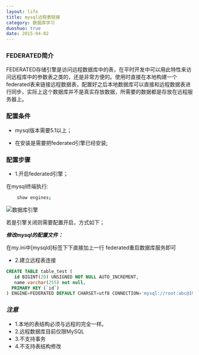 ```yaml
---
layout: life
title: mysql远程表链接
category: 数据库学习
duoshuo: true
date: 2015-04-02
---
```



### FEDERATED简介

FEDERATED存储引擎是访问远程数据库中的表，在平时开发中可以用此特性来访问远程库中的参数表之类的，还是非常方便的。使用时直接在本地构建一个federated表来链接远程数据表，配置好之后本地数据库可以直接和远程数据表进行同步，实际上这个数据库并不是真实存放数据，所需要的数据都是存放在远程服务器上。

<!-- more -->

### 配置条件

* mysql版本需要5.1以上；

* 在安装是需要把federated引擎已经安装;

### 配置步骤

* 1.开启federated引擎；

在mysql终端执行:

```sh
	show engines;
```

![数据库引擎](/res/img/blog/数据库学习/2015-04-02.png)

若是引擎关闭则需要配置开启，方式如下；

***修改mysql的配置文件：***

>
在my.ini中[mysqld]标签下下直接加上一行 federated重启数据库服务即可

* 2.建立远程表连接

```sql
CREATE TABLE table_test ( 
   id BIGINT(20) UNSIGNED NOT NULL AUTO_INCREMENT, 
   name varchar(255) not null, 
  PRIMARY KEY (`id`) 
) ENGINE=FEDERATED DEFAULT CHARSET=utf8 CONNECTION='mysql://root:abc@192.168.88.16:3306/dbname/tablename' 
```


### ***注意***

* 1.本地的表结构必须与远程的完全一样。
* 2.远程数据库目前仅限MySQL
* 3.不支持事务
* 4.不支持表结构修改 




